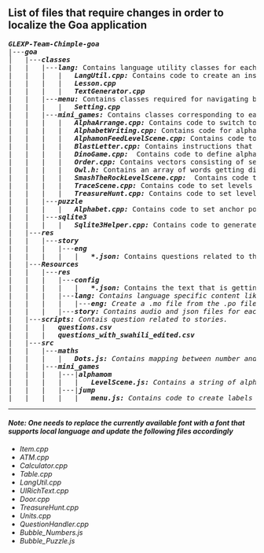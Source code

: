 ## List of files that require changes in order to localize the Goa application
<pre>
<b><i>GLEXP-Team-Chimple-goa</i></b>
|---<b><i>goa</i></b>
│   |---<b><i>classes</i></b>
|   |   |---<b><i>lang:</i></b> Contains language utility classes for each language that is supported by the application and the classes useful to switch between these languages.
|   |   |   |   <b><i>LangUtil.cpp:</i></b> Contains code to create an instance of local language in the getInstance() function.
|   |   |   |   <b><i>Lesson.cpp</i></b>
|   |   |   |   <b><i>TextGenerator.cpp</i></b> 
|   |   |---<b><i>menu:</i></b> Contains classes required for navigating between sections and corresponding mini-games.
|   |   |   |   <b><i>Setting.cpp</i></b>
|   |   |---<b><i>mini_games:</i></b> Contains classes corresponding to each mini-game.
|   |   |   |   <b><i>AlphaArrange.cpp:</i></b> Contains code to switch to the local language and define alphabets and levels accordingly.
|   |   |   |   <b><i>AlphabetWriting.cpp:</i></b> Contains code for alphabet writing starting with the first alphabet of the local language.
|   |   |   |   <b><i>AlphamonFeedLevelScene.cpp:</i></b> Contains code to add alphabet nodes to sprite depending on local language.
|   |   |   |   <b><i>BlastLetter.cpp:</i></b> Contains instructions that are in English and are getting translated to local language using LangUtil class. It also defines levels depending on the number of alphabets in the local language.
|   |   |   |   <b><i>DinoGame.cpp:</i></b>  Contains code to define alphabets depending on the local language.
|   |   |   |   <b><i>Order.cpp:</i></b> Contains vectors consisting of selected alphabets from the local language.
|   |   |   |   <b><i>Owl.h:</i></b> Contains an array of words getting displayed which are specific to the local language.
|   |   |   |   <b><i>SmashTheRockLevelScene.cpp:</i></b>  Contains code to add alphabet nodes to sprite depending on the local language.
|   |   |   |   <b><i>TraceScene.cpp:</i></b> Contains code to set levels depending on the number of alphabets in the local language.
|   |   |   |   <b><i>TreasureHunt.cpp:</i></b> Contains code to set levels depending on the number of alphabets in the local language.
|   |   |---<b><i>puzzle</i></b>
|   |   |   |   <b><i>Alphabet.cpp:</i></b> Contains code to set anchor point for letters depending on the local language.
|   |   |---<b><i>sqlite3</i></b>
|   |   |   |   <b><i>Sqlite3Helper.cpp:</i></b> Contains code to generate a language instance in the findAllHints and findAllDialogs functions.
|   |---<b><i>res</i></b>
|   |   |---<b><i>story</i></b>
|   |   |   |---<b><i>eng</i></b>
|   |   |   |   |   <b><i>*.json:</i></b> Contains questions related to the stories.
|   |---<b><i>Resources</i></b>
|   |   |---<b><i>res</i></b>
|   |   |   |---<b><i>config</i></b>
|   |   |   |   |   <b><i>*.json:</i></b> Contains the text that is getting displayed inside the title tags.
|   |   |   |---<b><i>lang:</b> Contains language specific content like alphabets, homonyms, plurals, sentences, parts of speech and so on.
|   |   |   |   |---<b><i>eng:</i></b> Create a .mo file from the .po file using some utility like [this](https://po2mo.net/).
|   |   |   |---<b><i>story:</i></b> Contains audio and json files for each story.
|   |---<b><i>scripts:</i></b> Contais question related to stories.
|   |   |   <b><i>questions.csv</i></b>
|   |   |   <b><i>questions_with_swahili_edited.csv</i></b>
|   |---<b><i>src</i></b>
|   |   |---<b><i>maths</i></b>
|   |   |   |   <b><i>Dots.js:</i></b> Contains mapping between number and string.
|   |   |---<b><i>mini_games</i></b>
|   |   |   |---|<b><i>alphamom</i></b>
|   |   |   |   |   <b><i>LevelScene.js:</i></b> Contains a string of alphabets present in the local language.
|   |   |   |---|<b><i>jump</i></b>
|   |   |   |   |   <b><i>menu.js:</i></b> Contains code to create labels from the alphabets of the local language.
</pre>
____
#### Note: One needs to replace the currently available font with a font that supports local language and update the following files accordingly

* Item.cpp
* ATM.cpp
* Calculator.cpp
* Table.cpp
* LangUtil.cpp
* UIRichText.cpp
* Door.cpp
* TreasureHunt.cpp
* Units.cpp
* QuestionHandler.cpp
* Bubble_Numbers.js
* Bubble_Puzzle.js
